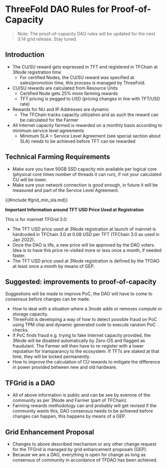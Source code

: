 <h1>ThreeFold DAO Rules for Proof-of-Capacity</h1>



> Note: The proof-of-capacity DAO rules will be updated for the next 3.14 grid release. Stay tuned.

## Introduction

- The CU/SU reward gets expressed in TFT and registered in TFChain at 3Node registration time
  - For certified Nodes, the CU/SU reward was specified at sales/promotion time, this process is managed by ThreeFold.
- CU/SU rewards are calculated from Resource Units
  - Certified Node gets 25% more farming rewards
  - TFT pricing is pegged to USD (pricing changes in line with TFT/USD rate)
- Rewards for NU and IP Addresses are dynamic
  - The TFChain tracks capacity utilization and as such the reward can be calculated for the Farmer
- All Internet capacity farmed is rewarded on a monthly basis according to minimum service level agreements
  - Minimum SLA = Service Level Agreement (see special section about SLA) needs to be achieved before TFT can be rewarded

## Technical Farming Requirements

- Make sure you have 50GB SSD capacity min available per logical core (physical core times number of threads it can run), if not your calculated CU will be lower.
- Make sure your network connection is good enough, in future it will be measured and part of the Service Level Agreement.

{{#include tfgrid_min_sla.md}}

**Important Information around TFT USD Price Used at Registration**

This is for mainnet TFGrid 3.0:

- The TFT USD price used at 3Node registration at launch of mainnet is hardcoded in TFChain 3.0 at 0.08 USD per TFT (TFChain 3.0 as used in Jan 2022).
- Once the DAO is life, a new price will be approved by the DAO voters. Idea is to have this price re-visited more or less once a month, if needed faster.
- The TFT USD price used at 3Node registration is defined by the TFDAO at least once a month by means of GEP.

## Suggested: improvements to proof-of-capacity

Suggestions will be made to improve PoC, the DAO will have to come to consensus before changes can be made.

- How to deal with a situation where a 3node adds or removes compute or storage capacity.
- ThreeFold is developing a way of how to detect possible fraud on PoC using TPM chip and dynamic generated code to execute random PoC checks.
- If PoC finds fraud e.g. trying to fake Internet capacity provided, the 3Node will be disabled automatically by Zero-OS and flagged as fraudulant. The Farmer will then have to re-register with a lower reputation for transparancy to the ecosystem. If TFTs are staked at that time, they will be locked permanently.
- How to improve the calculation of CU rewards to mitigate the difference in power provided between new and old hardware. 

## TFGrid is a DAO

- All of above information is public and can be see by everone of the community as per 3Node and Farmer (part of TFChain).
- Farming rewards methodology can and probably will get revised if the community wants this, DAO consensus needs to be achieved before changes can happen, this happens by means of a GEP.

## Grid Enhancement Proposal

- Changes to above described mechanism or any other change request for the TFGrid is managed by grid enhancement proposals (GEP).
- Because we are a DAO, everything is open for change as long as consensus of community in accordance of TFDAO has been achieved.